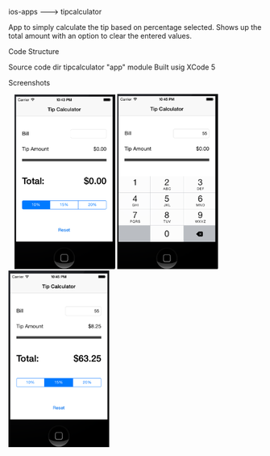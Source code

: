 ios-apps ---> tipcalculator

App to simply calculate the tip based on percentage selected.
Shows up the total amount with an option to clear the entered values.


Code Structure

Source code dir tipcalculator "app" module
Built usig XCode 5


Screenshots

&nbsp;&nbsp;
<img src="https://github.com/yatrikp/ios-apps/raw/master/tipcalculator/screenshots/load_app.png" width="200" />
<img src="https://github.com/yatrikp/ios-apps/raw/master/tipcalculator/screenshots/enter_values.png" width="200" />
<img src="https://github.com/yatrikp/ios-apps/raw/master/tipcalculator/screenshots/calculate_tip.png" width="200" />
